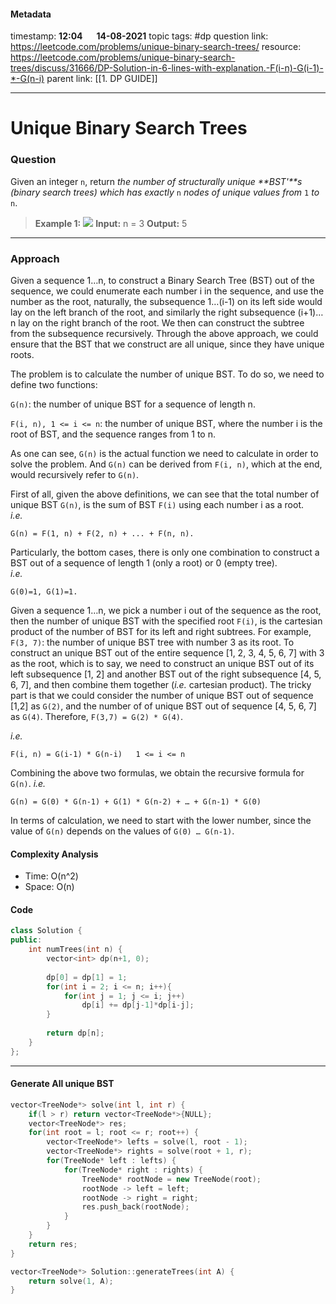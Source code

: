 #### Metadata

timestamp: **12:04**  &emsp;  **14-08-2021**
topic tags: #dp
question link: https://leetcode.com/problems/unique-binary-search-trees/
resource: https://leetcode.com/problems/unique-binary-search-trees/discuss/31666/DP-Solution-in-6-lines-with-explanation.-F(i-n)-G(i-1)-*-G(n-i)
parent link: [[1. DP GUIDE]]

---

# Unique Binary Search Trees

### Question
Given an integer `n`, return _the number of structurally unique **BST'**s (binary search trees) which has exactly_ `n` _nodes of unique values from_ `1` _to_ `n`.

>**Example 1:**
![](https://assets.leetcode.com/uploads/2021/01/18/uniquebstn3.jpg)
**Input:** n = 3
**Output:** 5


---


### Approach

Given a sequence 1…n, to construct a Binary Search Tree (BST) out of the sequence, we could enumerate each number i in the sequence, and use the number as the root, naturally, the subsequence 1…(i-1) on its left side would lay on the left branch of the root, and similarly the right subsequence (i+1)…n lay on the right branch of the root. We then can construct the subtree from the subsequence recursively. Through the above approach, we could ensure that the BST that we construct are all unique, since they have unique roots.

The problem is to calculate the number of unique BST. To do so, we need to define two functions:

`G(n)`: the number of unique BST for a sequence of length n.

`F(i, n), 1 <= i <= n`: the number of unique BST, where the number i is the root of BST, and the sequence ranges from 1 to n.

As one can see, `G(n)` is the actual function we need to calculate in order to solve the problem. And `G(n)` can be derived from `F(i, n)`, which at the end, would recursively refer to `G(n)`.

First of all, given the above definitions, we can see that the total number of unique BST `G(n)`, is the sum of BST `F(i)` using each number i as a root.  
_i.e._

```
G(n) = F(1, n) + F(2, n) + ... + F(n, n). 
```

Particularly, the bottom cases, there is only one combination to construct a BST out of a sequence of length 1 (only a root) or 0 (empty tree).  
_i.e._

```
G(0)=1, G(1)=1. 
```

Given a sequence 1…n, we pick a number i out of the sequence as the root, then the number of unique BST with the specified root `F(i)`, is the cartesian product of the number of BST for its left and right subtrees. For example, `F(3, 7)`: the number of unique BST tree with number 3 as its root. To construct an unique BST out of the entire sequence [1, 2, 3, 4, 5, 6, 7] with 3 as the root, which is to say, we need to construct an unique BST out of its left subsequence [1, 2] and another BST out of the right subsequence [4, 5, 6, 7], and then combine them together (_i.e._ cartesian product). The tricky part is that we could consider the number of unique BST out of sequence [1,2] as `G(2)`, and the number of of unique BST out of sequence [4, 5, 6, 7] as `G(4)`. Therefore, `F(3,7) = G(2) * G(4)`.

_i.e._

```
F(i, n) = G(i-1) * G(n-i)	1 <= i <= n 
```

Combining the above two formulas, we obtain the recursive formula for `G(n)`. _i.e._

```
G(n) = G(0) * G(n-1) + G(1) * G(n-2) + … + G(n-1) * G(0) 
```

In terms of calculation, we need to start with the lower number, since the value of `G(n)` depends on the values of `G(0) … G(n-1)`.

#### Complexity Analysis
- Time: O(n^2)
- Space: O(n)

#### Code

``` cpp
class Solution {
public:
    int numTrees(int n) {
        vector<int> dp(n+1, 0);
        
        dp[0] = dp[1] = 1;
        for(int i = 2; i <= n; i++){
            for(int j = 1; j <= i; j++)
                dp[i] += dp[j-1]*dp[i-j];
        }
        
        return dp[n];
    }
};

```

---

#### Generate All unique BST

``` cpp
vector<TreeNode*> solve(int l, int r) {
    if(l > r) return vector<TreeNode*>{NULL};
    vector<TreeNode*> res;
    for(int root = l; root <= r; root++) {
        vector<TreeNode*> lefts = solve(l, root - 1);
        vector<TreeNode*> rights = solve(root + 1, r);
        for(TreeNode* left : lefts) {
            for(TreeNode* right : rights) {
                TreeNode* rootNode = new TreeNode(root);
                rootNode -> left = left;
                rootNode -> right = right;
                res.push_back(rootNode);
            }
        }
    }
    return res;
}

vector<TreeNode*> Solution::generateTrees(int A) {
    return solve(1, A);
}

```
